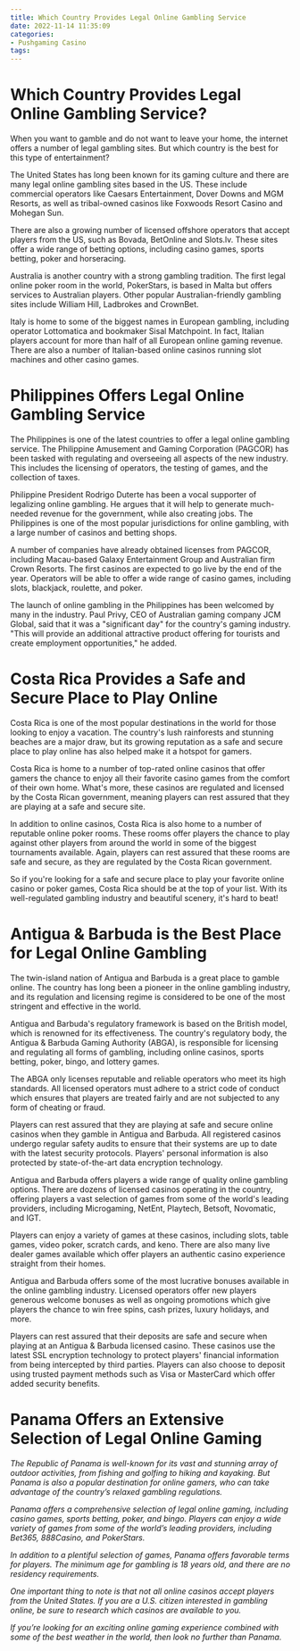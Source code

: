 ```yaml
---
title: Which Country Provides Legal Online Gambling Service
date: 2022-11-14 11:35:09
categories:
- Pushgaming Casino
tags:
---
```



#  Which Country Provides Legal Online Gambling Service?

When you want to gamble and do not want to leave your home, the internet offers a number of legal gambling sites. But which country is the best for this type of entertainment?

The United States has long been known for its gaming culture and there are many legal online gambling sites based in the US. These include commercial operators like Caesars Entertainment, Dover Downs and MGM Resorts, as well as tribal-owned casinos like Foxwoods Resort Casino and Mohegan Sun.

There are also a growing number of licensed offshore operators that accept players from the US, such as Bovada, BetOnline and Slots.lv. These sites offer a wide range of betting options, including casino games, sports betting, poker and horseracing.

Australia is another country with a strong gambling tradition. The first legal online poker room in the world, PokerStars, is based in Malta but offers services to Australian players. Other popular Australian-friendly gambling sites include William Hill, Ladbrokes and CrownBet.

Italy is home to some of the biggest names in European gambling, including operator Lottomatica and bookmaker Sisal Matchpoint. In fact, Italian players account for more than half of all European online gaming revenue. There are also a number of Italian-based online casinos running slot machines and other casino games.

#  Philippines Offers Legal Online Gambling Service 

The Philippines is one of the latest countries to offer a legal online gambling service. The Philippine Amusement and Gaming Corporation (PAGCOR) has been tasked with regulating and overseeing all aspects of the new industry. This includes the licensing of operators, the testing of games, and the collection of taxes.

Philippine President Rodrigo Duterte has been a vocal supporter of legalizing online gambling. He argues that it will help to generate much-needed revenue for the government, while also creating jobs. The Philippines is one of the most popular jurisdictions for online gambling, with a large number of casinos and betting shops.

A number of companies have already obtained licenses from PAGCOR, including Macau-based Galaxy Entertainment Group and Australian firm Crown Resorts. The first casinos are expected to go live by the end of the year. Operators will be able to offer a wide range of casino games, including slots, blackjack, roulette, and poker.

The launch of online gambling in the Philippines has been welcomed by many in the industry. Paul Privy, CEO of Australian gaming company JCM Global, said that it was a "significant day" for the country's gaming industry. "This will provide an additional attractive product offering for tourists and create employment opportunities," he added.

#  Costa Rica Provides a Safe and Secure Place to Play Online 

 Costa Rica is one of the most popular destinations in the world for those looking to enjoy a vacation. The country's lush rainforests and stunning beaches are a major draw, but its growing reputation as a safe and secure place to play online has also helped make it a hotspot for gamers.

Costa Rica is home to a number of top-rated online casinos that offer gamers the chance to enjoy all their favorite casino games from the comfort of their own home. What's more, these casinos are regulated and licensed by the Costa Rican government, meaning players can rest assured that they are playing at a safe and secure site.

In addition to online casinos, Costa Rica is also home to a number of reputable online poker rooms. These rooms offer players the chance to play against other players from around the world in some of the biggest tournaments available. Again, players can rest assured that these rooms are safe and secure, as they are regulated by the Costa Rican government.

So if you're looking for a safe and secure place to play your favorite online casino or poker games, Costa Rica should be at the top of your list. With its well-regulated gambling industry and beautiful scenery, it's hard to beat!

#  Antigua & Barbuda is the Best Place for Legal Online Gambling 

The twin-island nation of Antigua and Barbuda is a great place to gamble online. The country has long been a pioneer in the online gambling industry, and its regulation and licensing regime is considered to be one of the most stringent and effective in the world.

Antigua and Barbuda's regulatory framework is based on the British model, which is renowned for its effectiveness. The country's regulatory body, the Antigua & Barbuda Gaming Authority (ABGA), is responsible for licensing and regulating all forms of gambling, including online casinos, sports betting, poker, bingo, and lottery games.

The ABGA only licenses reputable and reliable operators who meet its high standards. All licensed operators must adhere to a strict code of conduct which ensures that players are treated fairly and are not subjected to any form of cheating or fraud.

Players can rest assured that they are playing at safe and secure online casinos when they gamble in Antigua and Barbuda. All registered casinos undergo regular safety audits to ensure that their systems are up to date with the latest security protocols. Players' personal information is also protected by state-of-the-art data encryption technology.

Antigua and Barbuda offers players a wide range of quality online gambling options. There are dozens of licensed casinos operating in the country, offering players a vast selection of games from some of the world's leading providers, including Microgaming, NetEnt, Playtech, Betsoft, Novomatic, and IGT.

Players can enjoy a variety of games at these casinos, including slots, table games, video poker, scratch cards, and keno. There are also many live dealer games available which offer players an authentic casino experience straight from their homes.

Antigua and Barbuda offers some of the most lucrative bonuses available in the online gambling industry. Licensed operators offer new players generous welcome bonuses as well as ongoing promotions which give players the chance to win free spins, cash prizes, luxury holidays, and more.

Players can rest assured that their deposits are safe and secure when playing at an Antigua & Barbuda licensed casino. These casinos use the latest SSL encryption technology to protect players' financial information from being intercepted by third parties. Players can also choose to deposit using trusted payment methods such as Visa or MasterCard which offer added security benefits.

#  Panama Offers an Extensive Selection of Legal Online Gaming

_The Republic of Panama is well-known for its vast and stunning array of outdoor activities, from fishing and golfing to hiking and kayaking. But Panama is also a popular destination for online gamers, who can take advantage of the country’s relaxed gambling regulations._

_Panama offers a comprehensive selection of legal online gaming, including casino games, sports betting, poker, and bingo. Players can enjoy a wide variety of games from some of the world’s leading providers, including Bet365, 888Casino, and PokerStars._

_In addition to a plentiful selection of games, Panama offers favorable terms for players. The minimum age for gambling is 18 years old, and there are no residency requirements._

_One important thing to note is that not all online casinos accept players from the United States. If you are a U.S. citizen interested in gambling online, be sure to research which casinos are available to you._

_If you’re looking for an exciting online gaming experience combined with some of the best weather in the world, then look no further than Panama._
